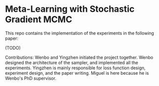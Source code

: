 # Meta-Learning with Stochastic Gradient MCMC

This repo contains the implementation of the experiments in the following paper:

(TODO)

Contributions: Wenbo and Yingzhen initiated the project together. 
Wenbo designed the architecture of the sampler, and implemented all the experiments.
Yingzhen is mainly responsible for loss function design, experiment design, and the paper writing.
Miguel is here because he is Wenbo's PhD supervisor.
